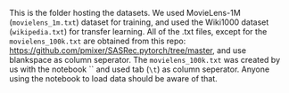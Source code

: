 This is the folder hosting the datasets. We used MovieLens-1M (`movielens_1m.txt`) dataset for training, and used the Wiki1000 dataset (`wikipedia.txt`) for transfer learning. All of the .txt files, except for the `movielens_100k.txt` are obtained from this repo: https://github.com/pmixer/SASRec.pytorch/tree/master, and use blankspace as column seperator. The `movielens_100k.txt` was created by us with the notebook ``  and used tab (`\t`) as column seperator. Anyone using the notebook to load data should be aware of that.  
